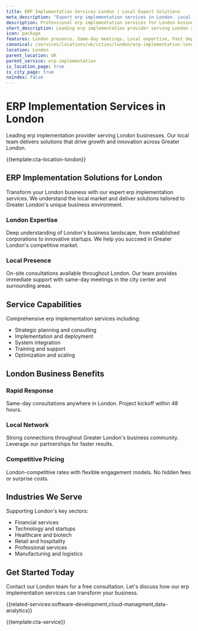 ```yaml
---
title: ERP Implementation Services London | Local Expert Solutions
meta_description: "Expert erp implementation services in London. Local team, same-day consultations, proven results. Transform your business today."
description: Professional erp implementation services for London businesses
short_description: Leading erp implementation provider serving London and Greater London.
icon: package
features: London presence, Same-day meetings, Local expertise, Fast deployment, Competitive rates, Proven track record
canonical: /services/locations/uk/cities/london/erp-implementation-london.html
location: London
parent_location: UK
parent_service: erp-implementation
is_location_page: true
is_city_page: true
noindex: false
---
```


# ERP Implementation Services in London

Leading erp implementation provider serving London businesses. Our local team delivers solutions that drive growth and innovation across Greater London.

{{template:cta-location-london}}

## ERP Implementation Solutions for London

Transform your London business with our expert erp implementation services. We understand the local market and deliver solutions tailored to Greater London's unique business environment.

### London Expertise

Deep understanding of London's business landscape, from established corporations to innovative startups. We help you succeed in Greater London's competitive market.

### Local Presence

On-site consultations available throughout London. Our team provides immediate support with same-day meetings in the city center and surrounding areas.

## Service Capabilities

Comprehensive erp implementation services including:
- Strategic planning and consulting
- Implementation and deployment
- System integration
- Training and support
- Optimization and scaling

## London Business Benefits

### Rapid Response
Same-day consultations anywhere in London. Project kickoff within 48 hours.

### Local Network
Strong connections throughout Greater London's business community. Leverage our partnerships for faster results.

### Competitive Pricing
London-competitive rates with flexible engagement models. No hidden fees or surprise costs.

## Industries We Serve

Supporting London's key sectors:
- Financial services
- Technology and startups
- Healthcare and biotech
- Retail and hospitality
- Professional services
- Manufacturing and logistics

## Get Started Today

Contact our London team for a free consultation. Let's discuss how our erp implementation services can transform your business.

{{related-services:software-development,cloud-managment,data-analytics}}

{{template:cta-service}}
